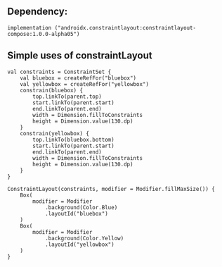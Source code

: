 ## Dependency: 
	implementation ("androidx.constraintlayout:constraintlayout-compose:1.0.0-alpha05")

## Simple uses of constraintLayout
	val constraints = ConstraintSet {  
	    val bluebox = createRefFor("bluebox")  
	    val yellowbox = createRefFor("yellowbox")  
	    constrain(bluebox) {  
	        top.linkTo(parent.top)  
	        start.linkTo(parent.start)  
	        end.linkTo(parent.end)  
	        width = Dimension.fillToConstraints  
	        height = Dimension.value(130.dp)  
	    }  
	    constrain(yellowbox) {  
	        top.linkTo(bluebox.bottom)  
	        start.linkTo(parent.start)  
	        end.linkTo(parent.end)  
	        width = Dimension.fillToConstraints  
	        height = Dimension.value(130.dp)  
	    }  
	}  
	  
	ConstraintLayout(constraints, modifier = Modifier.fillMaxSize()) {  
	    Box(  
	        modifier = Modifier  
	            .background(Color.Blue)  
	            .layoutId("bluebox")  
	    )  
	    Box(  
	        modifier = Modifier  
	            .background(Color.Yellow)  
	            .layoutId("yellowbox")  
	    )  
	}